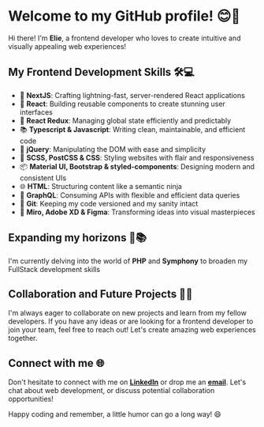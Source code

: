 # Welcome to my GitHub profile! 😊🚀

Hi there! I'm **Elie**, a frontend developer who loves to create intuitive and visually appealing web experiences!

## My Frontend Development Skills 🛠️💻

- 🌟 **NextJS**: Crafting lightning-fast, server-rendered React applications
- 🚀 **React**: Building reusable components to create stunning user interfaces
- 🔄 **React Redux**: Managing global state efficiently and predictably
- 📚 **Typescript & Javascript**: Writing clean, maintainable, and efficient code
- 🎯 **jQuery**: Manipulating the DOM with ease and simplicity
- 🎨 **SCSS, PostCSS & CSS**: Styling websites with flair and responsiveness
- 📦 **Material UI, Bootstrap & styled-components**: Designing modern and consistent UIs
- 🌐 **HTML**: Structuring content like a semantic ninja
- 🔗 **GraphQL**: Consuming APIs with flexible and efficient data queries
- 🌳 **Git**: Keeping my code versioned and my sanity intact
- 🎨 **Miro, Adobe XD & Figma**: Transforming ideas into visual masterpieces

## Expanding my horizons 🌈📚

I'm currently delving into the world of **PHP** and **Symphony** to broaden my FullStack development skills

## Collaboration and Future Projects 🤝🚀

I'm always eager to collaborate on new projects and learn from my fellow developers. If you have any ideas or are looking for a frontend developer to join your team, feel free to reach out! Let's create amazing web experiences together.

## Connect with me 🌐

Don't hesitate to connect with me on **[LinkedIn](https://www.linkedin.com/in/elie-housseiny/)** or drop me an **[email](mailto:eliehousseini@gmail.com)**. Let's chat about web development, or discuss potential collaboration opportunities!

Happy coding and remember, a little humor can go a long way! 😄
